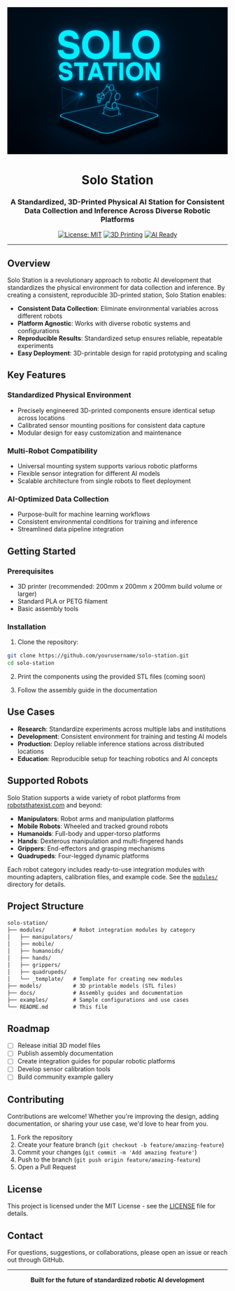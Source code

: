 <div align="center">
  <img src="SoloStation.png" alt="Solo Station" width="600"/>

  # Solo Station

  ### A Standardized, 3D-Printed Physical AI Station for Consistent Data Collection and Inference Across Diverse Robotic Platforms

  [![License: MIT](https://img.shields.io/badge/License-MIT-blue.svg)](LICENSE)
  [![3D Printing](https://img.shields.io/badge/3D-Printing-orange.svg)]()
  [![AI Ready](https://img.shields.io/badge/AI-Ready-green.svg)]()

</div>

---

## Overview

Solo Station is a revolutionary approach to robotic AI development that standardizes the physical environment for data collection and inference. By creating a consistent, reproducible 3D-printed station, Solo Station enables:

- **Consistent Data Collection**: Eliminate environmental variables across different robots
- **Platform Agnostic**: Works with diverse robotic systems and configurations
- **Reproducible Results**: Standardized setup ensures reliable, repeatable experiments
- **Easy Deployment**: 3D-printable design for rapid prototyping and scaling

## Key Features

### Standardized Physical Environment
- Precisely engineered 3D-printed components ensure identical setup across locations
- Calibrated sensor mounting positions for consistent data capture
- Modular design for easy customization and maintenance

### Multi-Robot Compatibility
- Universal mounting system supports various robotic platforms
- Flexible sensor integration for different AI models
- Scalable architecture from single robots to fleet deployment

### AI-Optimized Data Collection
- Purpose-built for machine learning workflows
- Consistent environmental conditions for training and inference
- Streamlined data pipeline integration

## Getting Started

### Prerequisites
- 3D printer (recommended: 200mm x 200mm x 200mm build volume or larger)
- Standard PLA or PETG filament
- Basic assembly tools

### Installation

1. Clone the repository:
```bash
git clone https://github.com/yourusername/solo-station.git
cd solo-station
```

2. Print the components using the provided STL files (coming soon)

3. Follow the assembly guide in the documentation

## Use Cases

- **Research**: Standardize experiments across multiple labs and institutions
- **Development**: Consistent environment for training and testing AI models
- **Production**: Deploy reliable inference stations across distributed locations
- **Education**: Reproducible setup for teaching robotics and AI concepts

## Supported Robots

Solo Station supports a wide variety of robot platforms from [robotsthatexist.com](https://robotsthatexist.com) and beyond:

- **Manipulators**: Robot arms and manipulation platforms
- **Mobile Robots**: Wheeled and tracked ground robots
- **Humanoids**: Full-body and upper-torso platforms
- **Hands**: Dexterous manipulation and multi-fingered hands
- **Grippers**: End-effectors and grasping mechanisms
- **Quadrupeds**: Four-legged dynamic platforms

Each robot category includes ready-to-use integration modules with mounting adapters, calibration files, and example code. See the [`modules/`](modules/) directory for details.

## Project Structure

```
solo-station/
├── modules/         # Robot integration modules by category
│   ├── manipulators/
│   ├── mobile/
│   ├── humanoids/
│   ├── hands/
│   ├── grippers/
│   ├── quadrupeds/
│   └── _template/   # Template for creating new modules
├── models/          # 3D printable models (STL files)
├── docs/            # Assembly guides and documentation
├── examples/        # Sample configurations and use cases
└── README.md        # This file
```

## Roadmap

- [ ] Release initial 3D model files
- [ ] Publish assembly documentation
- [ ] Create integration guides for popular robotic platforms
- [ ] Develop sensor calibration tools
- [ ] Build community example gallery

## Contributing

Contributions are welcome! Whether you're improving the design, adding documentation, or sharing your use case, we'd love to hear from you.

1. Fork the repository
2. Create your feature branch (`git checkout -b feature/amazing-feature`)
3. Commit your changes (`git commit -m 'Add amazing feature'`)
4. Push to the branch (`git push origin feature/amazing-feature`)
5. Open a Pull Request

## License

This project is licensed under the MIT License - see the [LICENSE](LICENSE) file for details.

## Contact

For questions, suggestions, or collaborations, please open an issue or reach out through GitHub.

---

<div align="center">
  <strong>Built for the future of standardized robotic AI development</strong>
</div>
